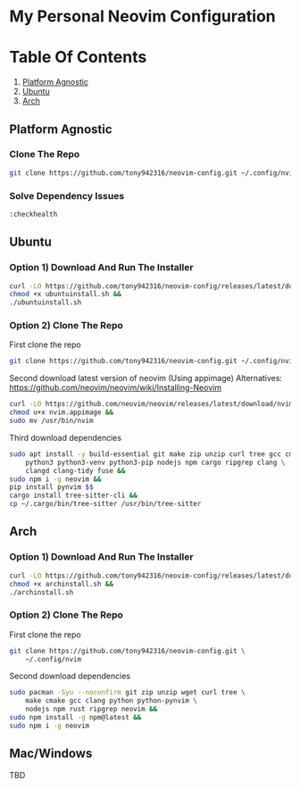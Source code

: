 # My Personal Neovim Configuration

# Table Of Contents
1. [Platform Agnostic](#agnostic)
2. [Ubuntu](#ubuntu)
3. [Arch](#arch)

## Platform Agnostic <a name="agnostic"></a>

### Clone The Repo
```sh
git clone https://github.com/tony942316/neovim-config.git ~/.config/nvim
```
### Solve Dependency Issues
```sh
:checkhealth
```

## Ubuntu <a name="ubuntu"></a>

### Option 1) Download And Run The Installer
```sh
curl -LO https://github.com/tony942316/neovim-config/releases/latest/download/ubuntuinstall.sh &&
chmod +x ubuntuinstall.sh &&
./ubuntuinstall.sh
```

### Option 2) Clone The Repo
First clone the repo
```sh
git clone https://github.com/tony942316/neovim-config.git ~/.config/nvim
```
Second download latest version of neovim (Using appimage)
Alternatives: https://github.com/neovim/neovim/wiki/Installing-Neovim
```sh
curl -LO https://github.com/neovim/neovim/releases/latest/download/nvim.appimage &&
chmod u+x nvim.appimage &&
sudo mv /usr/bin/nvim
```
Third download dependencies
```sh
sudo apt install -y build-essential git make zip unzip curl tree gcc cmake \
    python3 python3-venv python3-pip nodejs npm cargo ripgrep clang \
    clangd clang-tidy fuse &&
sudo npm i -g neovim &&
pip install pynvim $$
cargo install tree-sitter-cli &&
cp ~/.cargo/bin/tree-sitter /usr/bin/tree-sitter
```

## Arch <a name="arch"></a>

### Option 1) Download And Run The Installer
```sh
curl -LO https://github.com/tony942316/neovim-config/releases/latest/download/archinstall.sh &&
chmod +x archinstall.sh &&
./archinstall.sh
```

### Option 2) Clone The Repo
First clone the repo
```sh
git clone https://github.com/tony942316/neovim-config.git \
    ~/.config/nvim
```

Second download dependencies
```sh
sudo pacman -Syu --noconfirm git zip unzip wget curl tree \
    make cmake gcc clang python python-pynvim \
    nodejs npm rust ripgrep neovim &&
sudo npm install -g npm@latest &&
sudo npm i -g neovim
```

## Mac/Windows
TBD
